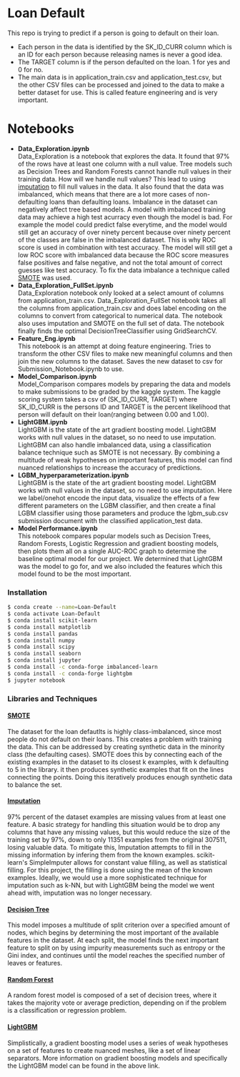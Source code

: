 # Loan Default

This repo is trying to predict if a person is going to default on their loan.

- Each person in the data is identified by the SK_ID_CURR column which is an ID for each person because releasing names is never a good idea.
- The TARGET column is if the person defaulted on the loan. 1 for yes and 0 for no.
- The main data is in application_train.csv and application_test.csv, but the other CSV files can be processed and joined to the data to make a better dataset for use. This is called feature engineering and is very important.

# Notebooks

- **Data_Exploration.ipynb** <br/>
  Data_Exploration is a notebook that explores the data. It found that 97% of the rows have at least one column with a null value. Tree models such as Decision Trees and Random Forests cannot handle null values in their training data.
  How will we handle null values? This lead to using [imputation](https://stats.idre.ucla.edu/wp-content/uploads/2016/02/multipleimputation.pdf) to fill null values in the data. It also found that the data was imbalanced, which means that there are a lot more cases of non-defaulting loans than defaulting loans. Imbalance in the dataset can negatively affect tree based models. A model with imbalanced training data may achieve a high test acurracy even though the model is bad. For example the model could predict false everytime, and the model would still get an accuracy of over ninety percent because over ninety percent of the classes are false in the imbalanced dataset. This is why ROC score is used in combination with test accuracy. The model will still get a low ROC score with imbalanced data because the ROC score measures false positives and false negative, and not the total amount of correct guesses like test accuracy. To fix the data imbalance a technique called [SMOTE](https://arxiv.org/pdf/1106.1813.pdf) was used.
- **Data_Exploration_FullSet.ipynb** <br/>
  Data_Exploration notebook only looked at a select amount of columns from application_train.csv. Data_Exploration_FullSet notebook takes all the columns from application_train.csv and does label encoding on the columns to convert from categorical to numerical data. The notebook also uses imputation and SMOTE on the full set of data. The notebook finally finds the optimal DecisionTreeClassifier using GridSearchCV.
- **Feature_Eng.ipynb** <br/>
  This notebook is an attempt at doing feature engineering.
  Tries to transform the other CSV files to make new meaningful columns and then join the new columns to the dataset. Saves the new dataset to csv for Submission_Notebook.ipynb to use.
- **Model_Comparison.ipynb** <br/>
  Model_Comparison compares models by preparing the data and models to make submissions to be graded by the kaggle system.
  The kaggle scoring system takes a csv of (SK_ID_CURR, TARGET) where SK_ID_CURR is the persons ID and TARGET is the percent likelihood that person will default on their loan(ranging between 0.00 and 1.00).
- **LightGBM.ipynb** <br/>
  LightGBM is the state of the art gradient boosting model. LightGBM works with null values in the dataset, so no need to use imputation. LightGBM can also handle imbalanced data, using a classification balance technique such as SMOTE is not necessary. By combining a multitude of weak hypotheses on important features, this model can find nuanced relationships to increase the accuracy of predictions. 
- **LGBM_hyperparameterization.ipynb** <br/>
  LightGBM is the state of the art gradient boosting model. LightGBM works with null values in the dataset, so no need to use imputation.
  Here we label/onehot encode the input data, visualize the effects of a few different parameters on the LGBM classifier, and then create a final LGBM classifier using those parameters and produce the lgbm_sub.csv submission document with the classified application_test data.
- **Model Performance.ipynb** <br/>
  This notebook compares popular models such as Decision Trees, Random Forests, Logistic Regression and gradient boosting models, then plots them all on a single AUC-ROC graph to determine the baseline optimal model for our project. We determined that LightGBM was the model to go for, and we also included the features which this model found to be the most important.

### Installation

```sh
$ conda create --name=Loan-Default
$ conda activate Loan-Default
$ conda install scikit-learn
$ conda install matplotlib
$ conda install pandas
$ conda install numpy
$ conda install scipy
$ conda install seaborn
$ conda install jupyter
$ conda install -c conda-forge imbalanced-learn
$ conda install -c conda-forge lightgbm
$ jupyter notebook
```

### Libraries and Techniques

#### [SMOTE](https://arxiv.org/pdf/1106.1813.pdf)

The dataset for the loan defautlts is highly class-imbalanced, since most people do not default on their loans. This creates a problem with training the data. This can be addressed by creating synthetic data in the minority class (the defaulting cases). SMOTE does this by connecting each of the existing examples in the dataset to its closest k examples, with k defaulting to 5 in the library. it then produces synthetic examples that fit on the lines connecting the points. Doing this iteratively produces enough synthetic data to balance the set.

#### [Imputation](https://stats.idre.ucla.edu/wp-content/uploads/2016/02/multipleimputation.pdf)

97% percent of the dataset examples are missing values from at least one feature. A basic strategy for handling this situation would be to drop any columns that have any missing values, but this would reduce the size of the training set by 97%, down to only 11351 examples from the original 307511, losing valuable data. To mitigate this, Imputation attempts to fill in the missing information by infering them from the known examples. scikit-learn's SimpleImputer allows for constant value filling, as well as statistical filling. For this project, the filling is done using the mean of the known examples. Ideally, we would use a more sophisticated technique for imputation such as k-NN, but with LightGBM being the model we went ahead with, imputation was no longer necessary.

#### [Decision Tree](https://hunch.net/~coms-4771/quinlan.pdf)

This model imposes a multitude of split criterion over a specified amount of nodes, which begins by determining the most important of the available features in the dataset. At each split, the model finds the next important feature to split on by using impurity measurements such as entropy or the Gini index, and continues until the model reaches the specified number of leaves or features.

#### [Random Forest](https://www.stat.berkeley.edu/~breiman/randomforest2001.pdf)

A random forest model is composed of a set of decision trees, where it takes the majority vote or average prediction, depending on if the problem is a classification or regression problem.

#### [LightGBM]([https://papers.nips.cc/paper/6907-lightgbm-a-highly-efficient-gradient-boosting-decision-tree.pdf)

Simplistically, a gradient boosting model uses a series of weak hypotheses on a set of features to create nuanced meshes, like a set of linear separators. More information on gradient boosting models and specifically the LightGBM model can be found in the above link.
